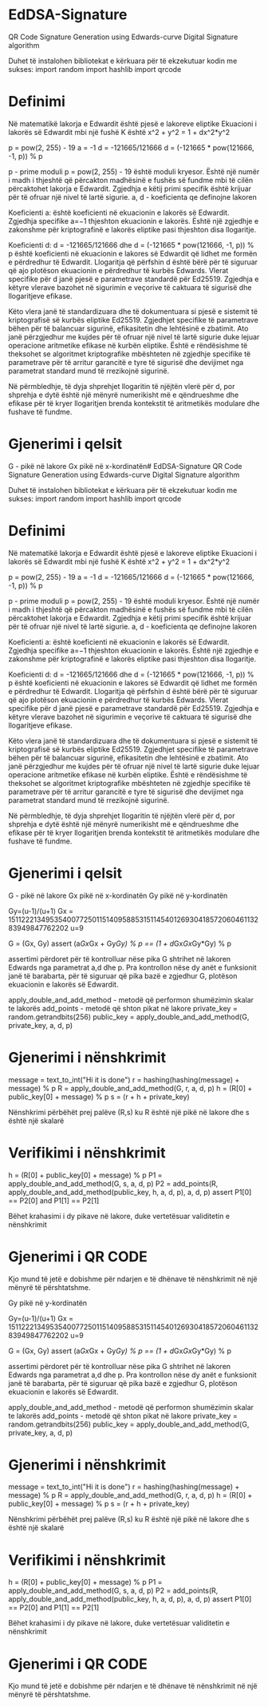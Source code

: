 # EdDSA-Signature
QR Code Signature Generation using Edwards-curve Digital Signature algorithm

Duhet të instalohen bibliotekat e kërkuara për të ekzekutuar kodin me sukses:
import random
import hashlib
import qrcode

# Definimi
Në matematikë lakorja e Edwardit është pjesë e lakoreve eliptike
Ekuacioni i lakorës së Edwardit mbi një fushë K është x^2 + y^2 = 1 + dx^2*y^2

p = pow(2, 255) - 19
a = -1
d = -121665/121666
d = (-121665 * pow(121666, -1, p)) % p

p - prime moduli
p = pow(2, 255) - 19 është moduli kryesor. Është një numër i madh i thjeshtë që përcakton madhësinë e fushës së fundme mbi të cilën përcaktohet lakorja e Edwardit. Zgjedhja e këtij primi specifik është krijuar për të ofruar një nivel të lartë sigurie.
a, d - koeficienta qe definojne lakoren

Koeficienti a: është koeficienti në ekuacionin e lakorës së Edwardit. Zgjedhja specifike a=−1 thjeshton ekuacionin e lakorës. Është një zgjedhje e zakonshme për kriptografinë e lakorës eliptike pasi thjeshton disa llogaritje.

Koeficienti d: 
d = -121665/121666 dhe d = (-121665 * pow(121666, -1, p)) % p është koeficienti në ekuacionin e lakores së  Edwardit që lidhet me formën e përdredhur të Edwardit. Llogaritja që përfshin d është bërë për të siguruar që ajo plotëson ekuacionin e përdredhur të kurbës Edwards.
Vlerat specifike për d janë pjesë e parametrave standardë për Ed25519. Zgjedhja e këtyre vlerave bazohet në sigurimin e veçorive të caktuara të sigurisë dhe llogaritjeve efikase.

Këto vlera janë të standardizuara dhe të dokumentuara si pjesë e sistemit të kriptografisë së kurbës eliptike Ed25519. Zgjedhjet specifike të parametrave bëhen për të balancuar sigurinë, efikasitetin dhe lehtësinë e zbatimit. Ato janë përzgjedhur me kujdes për të ofruar një nivel të lartë sigurie duke lejuar operacione aritmetike efikase në kurbën eliptike. Është e rëndësishme të theksohet se algoritmet kriptografike mbështeten në zgjedhje specifike të parametrave për të arritur garancitë e tyre të sigurisë dhe devijimet nga parametrat standard mund të rrezikojnë sigurinë.

Në përmbledhje, të dyja shprehjet llogaritin të njëjtën vlerë për d, por shprehja e dytë është një mënyrë numerikisht më e qëndrueshme dhe efikase për të kryer llogaritjen brenda kontekstit të aritmetikës modulare dhe fushave të fundme.

# Gjenerimi i qelsit
G - pikë në lakore
Gx pikë në x-kordinatën# EdDSA-Signature
QR Code Signature Generation using Edwards-curve Digital Signature algorithm

Duhet të instalohen bibliotekat e kërkuara për të ekzekutuar kodin me sukses:
import random
import hashlib
import qrcode

# Definimi
Në matematikë lakorja e Edwardit është pjesë e lakoreve eliptike
Ekuacioni i lakorës së Edwardit mbi një fushë K është x^2 + y^2 = 1 + dx^2*y^2

p = pow(2, 255) - 19
a = -1
d = -121665/121666
d = (-121665 * pow(121666, -1, p)) % p

p - prime moduli
p = pow(2, 255) - 19 është moduli kryesor. Është një numër i madh i thjeshtë që përcakton madhësinë e fushës së fundme mbi të cilën përcaktohet lakorja e Edwardit. Zgjedhja e këtij primi specifik është krijuar për të ofruar një nivel të lartë sigurie.
a, d - koeficienta qe definojne lakoren

Koeficienti a: është koeficienti në ekuacionin e lakorës së Edwardit. Zgjedhja specifike a=−1 thjeshton ekuacionin e lakorës. Është një zgjedhje e zakonshme për kriptografinë e lakorës eliptike pasi thjeshton disa llogaritje.

Koeficienti d: 
d = -121665/121666 dhe d = (-121665 * pow(121666, -1, p)) % p është koeficienti në ekuacionin e lakores së  Edwardit që lidhet me formën e përdredhur të Edwardit. Llogaritja që përfshin d është bërë për të siguruar që ajo plotëson ekuacionin e përdredhur të kurbës Edwards.
Vlerat specifike për d janë pjesë e parametrave standardë për Ed25519. Zgjedhja e këtyre vlerave bazohet në sigurimin e veçorive të caktuara të sigurisë dhe llogaritjeve efikase.

Këto vlera janë të standardizuara dhe të dokumentuara si pjesë e sistemit të kriptografisë së kurbës eliptike Ed25519. Zgjedhjet specifike të parametrave bëhen për të balancuar sigurinë, efikasitetin dhe lehtësinë e zbatimit. Ato janë përzgjedhur me kujdes për të ofruar një nivel të lartë sigurie duke lejuar operacione aritmetike efikase në kurbën eliptike. Është e rëndësishme të theksohet se algoritmet kriptografike mbështeten në zgjedhje specifike të parametrave për të arritur garancitë e tyre të sigurisë dhe devijimet nga parametrat standard mund të rrezikojnë sigurinë.

Në përmbledhje, të dyja shprehjet llogaritin të njëjtën vlerë për d, por shprehja e dytë është një mënyrë numerikisht më e qëndrueshme dhe efikase për të kryer llogaritjen brenda kontekstit të aritmetikës modulare dhe fushave të fundme.

# Gjenerimi i qelsit
G - pikë në lakore
Gx pikë në x-kordinatën
Gy pikë në y-kordinatën

Gy=(u-1)/(u+1)
Gx = 15112221349535400772501151409588531511454012693041857206046113283949847762202
u=9

G = (Gx, Gy)
assert (a*Gx*Gx + Gy*Gy) % p == (1 + d*Gx*Gx*Gy*Gy) % p

assertimi përdoret për të kontrolluar nëse pika G shtrihet në lakoren Edwards nga parametrat a,d dhe p.
Pra kontrollon nëse dy anët e funksionit janë të barabarta, për të siguruar që pika bazë e zgjedhur G, plotëson ekuacionin e lakorës së Edwardit.

apply_double_and_add_method - metodë që performon shumëzimin skalar te lakorës
add_points - metodë që shton pikat në lakore
private_key = random.getrandbits(256)
public_key = apply_double_and_add_method(G, private_key, a, d, p)



# Gjenerimi i nënshkrimit
message = text_to_int("Hi it is done")
r = hashing(hashing(message) + message) % p
R = apply_double_and_add_method(G, r, a, d, p)
h = (R[0] + public_key[0] + message) % p
s = (r + h + private_key)

Nënshkrimi përbëhët prej palëve (R,s) ku R është një pikë në lakore dhe s është një skalarë

# Verifikimi i nënshkrimit
h = (R[0] + public_key[0] + message) % p
P1 = apply_double_and_add_method(G, s, a, d, p)
P2 = add_points(R, apply_double_and_add_method(public_key, h, a, d, p), a, d, p)
assert P1[0] == P2[0] and P1[1] == P2[1]

Bëhet krahasimi i dy pikave në lakore, duke vertetësuar validitetin e nënshkrimit

# Gjenerimi i QR CODE
Kjo mund të jetë e dobishme për ndarjen e të dhënave të nënshkrimit në një mënyrë të përshtatshme.

Gy pikë në y-kordinatën

Gy=(u-1)/(u+1)
Gx = 15112221349535400772501151409588531511454012693041857206046113283949847762202
u=9

G = (Gx, Gy)
assert (a*Gx*Gx + Gy*Gy) % p == (1 + d*Gx*Gx*Gy*Gy) % p

assertimi përdoret për të kontrolluar nëse pika G shtrihet në lakoren Edwards nga parametrat a,d dhe p.
Pra kontrollon nëse dy anët e funksionit janë të barabarta, për të siguruar që pika bazë e zgjedhur G, plotëson ekuacionin e lakorës së Edwardit.

apply_double_and_add_method - metodë që performon shumëzimin skalar te lakorës
add_points - metodë që shton pikat në lakore
private_key = random.getrandbits(256)
public_key = apply_double_and_add_method(G, private_key, a, d, p)



# Gjenerimi i nënshkrimit
message = text_to_int("Hi it is done")
r = hashing(hashing(message) + message) % p
R = apply_double_and_add_method(G, r, a, d, p)
h = (R[0] + public_key[0] + message) % p
s = (r + h + private_key)

Nënshkrimi përbëhët prej palëve (R,s) ku R është një pikë në lakore dhe s është një skalarë

# Verifikimi i nënshkrimit
h = (R[0] + public_key[0] + message) % p
P1 = apply_double_and_add_method(G, s, a, d, p)
P2 = add_points(R, apply_double_and_add_method(public_key, h, a, d, p), a, d, p)
assert P1[0] == P2[0] and P1[1] == P2[1]

Bëhet krahasimi i dy pikave në lakore, duke vertetësuar validitetin e nënshkrimit

# Gjenerimi i QR CODE
Kjo mund të jetë e dobishme për ndarjen e të dhënave të nënshkrimit në një mënyrë të përshtatshme.
